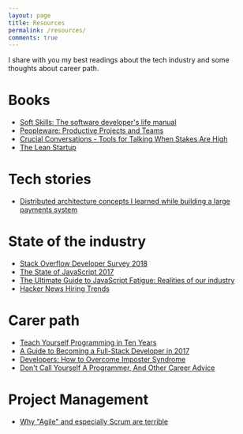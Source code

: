 ```yaml
---
layout: page
title: Resources
permalink: /resources/
comments: true
---
```


I share with you my best readings about the tech industry and some thoughts about career path.

# Books

<ul>
    <li>
        <a href="https://amzn.to/2YjxeO4" title="Soft Skills: The software developer's life manual" target="_blank">Soft Skills: The software developer's life manual</a>
    </li>
    <li>
        <a href="https://amzn.to/2CzC2Wp" title="Peopleware: Productive Projects and Teams (3rd Edition)" target="_blank">Peopleware: Productive Projects and Teams</a>
    </li>
    <li>
        <a href="https://amzn.to/2ulCrr8" title="Crucial Conversations - Tools for Talking When Stakes Are High" target="_blank">Crucial Conversations - Tools for Talking When Stakes Are High</a>
    </li>
    <li>
        <a href="https://amzn.to/2Ol02kR" title="The Lean Startup: How Today's Entrepreneurs Use Continuous Innovation to Create Radically Successful Businesses" target="_blank">The Lean Startup</a>
    </li>
</ul>

# Tech stories  

<ul>
    <li>
        <a href="http://blog.pragmaticengineer.com/distributed-architecture-concepts-i-have-learned-while-building-payments-systems/" title="Distributed architecture concepts I learned while building a large payments system" target="_blank">Distributed architecture concepts I learned while building a large payments system</a>
    </li>
</ul>

# State of the industry

<ul>
    <li>
        <a href="https://insights.stackoverflow.com/survey/2018" title="Stack Overflow Developer Survey 2018" target="_blank">Stack Overflow Developer Survey 2018</a>
    </li>
    <li>
        <a href="http://stateofjs.com" title="The State of JavaScript 2017" target="_blank">The State of JavaScript 2017</a>
    </li>
    <li>
        <a href="http://lucasfcosta.com/2017/07/17/The-Ultimate-Guide-to-JavaScript-Fatigue.html" title="The Ultimate Guide to JavaScript Fatigue: Realities of our industry" target="_blank">The Ultimate Guide to JavaScript Fatigue: Realities of our industry</a>
    </li>
    <li>
        <a href="https://www.hntrends.com/" title="Hacker News Hiring Trends" target="_blank">Hacker News Hiring Trends</a>
    </li>
</ul>

# Carer path

<ul>
    <li>
        <a href="http://norvig.com/21-days.html" title="Teach Yourself Programming in Ten Years" target="_blank">Teach Yourself Programming in Ten Years</a>
    </li>
    <li>
        <a href="https://medium.com/coderbyte/a-guide-to-becoming-a-full-stack-developer-in-2017-5c3c08a1600c" title="A Guide to Becoming a Full-Stack Developer in 2017" target="_blank">A Guide to Becoming a Full-Stack Developer in 2017</a>
    </li>
    <li>
        <a href="https://medium.com/learn-love-code/developers-how-to-overcome-imposter-syndrome-48edee803cf4" title="Developers: How to Overcome Imposter Syndrome" target="_blank">Developers: How to Overcome Imposter Syndrome</a>
    </li>
    <li>
        <a href="http://www.kalzumeus.com/2011/10/28/dont-call-yourself-a-programmer/" title="Don't Call Yourself A Programmer, And Other Career Advice" target="_blank">Don't Call Yourself A Programmer, And Other Career Advice</a>
    </li>
</ul>

# Project Management
<ul>
    <li>
        <a href="https://michaelochurch.wordpress.com/2015/06/06/why-agile-and-especially-scrum-are-terrible" title="Why 'Agile' and especially Scrum are terrible" target="_blank">Why "Agile" and especially Scrum are terrible</a>
    </li>
</ul>